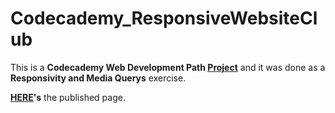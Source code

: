 # Codecademy_ResponsiveWebsiteClub

This is a __Codecademy Web Development Path [Project](https://www.codecademy.com/practice/projects/responsive-club-website)__
and it was done as a __Responsivity and Media Querys__ exercise.

**[HERE](https://mariaburmeister.github.io/Codecademy_ResponsiveWebsiteClub/)'s** the published page. 
